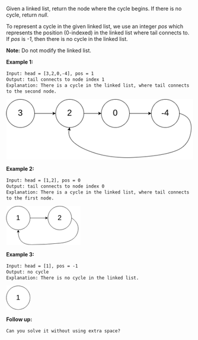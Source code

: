 Given a linked list, return the node where the cycle begins. If there is no cycle, return *null*.

To represent a cycle in the given linked list, we use an integer *pos* which represents the position (0-indexed) in the linked list where tail connects to. If *pos* is *-1*, then there is no cycle in the linked list.

**Note:** Do not modify the linked list.

**Example 1:**
```
Input: head = [3,2,0,-4], pos = 1
Output: tail connects to node index 1
Explanation: There is a cycle in the linked list, where tail connects to the second node.
```
![](circularlinkedlist.png)

**Example 2:**
```
Input: head = [1,2], pos = 0
Output: tail connects to node index 0
Explanation: There is a cycle in the linked list, where tail connects to the first node.
```
![](circularlinkedlist_test2.png)

**Example 3:**
```
Input: head = [1], pos = -1
Output: no cycle
Explanation: There is no cycle in the linked list.
```
![](circularlinkedlist_test3.png)

**Follow up:**
```
Can you solve it without using extra space?
```